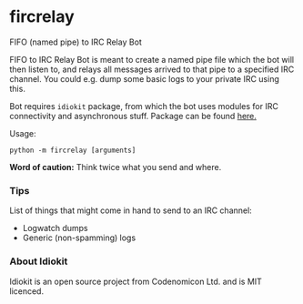 # fircrelay
FIFO (named pipe) to IRC Relay Bot

FIFO to IRC Relay Bot is meant to create a named pipe file which the bot will then listen to, and relays all messages arrived to that pipe to a specified IRC channel. You could e.g. dump some basic logs to your private IRC using this.

Bot requires ```idiokit``` package, from which the bot uses modules for IRC connectivity and asynchronous stuff. Package can be found [here.](https://github.com/abusesa/idiokit/)

Usage:

    python -m fircrelay [arguments]

**Word of caution:** Think twice what you send and where.

### Tips

List of things that might come in hand to send to an IRC channel:

* Logwatch dumps
* Generic (non-spamming) logs

### About Idiokit

Idiokit is an open source project from Codenomicon Ltd. and is MIT licenced.
